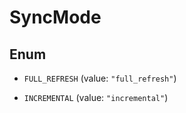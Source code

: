 

# SyncMode

## Enum


* `FULL_REFRESH` (value: `"full_refresh"`)

* `INCREMENTAL` (value: `"incremental"`)



